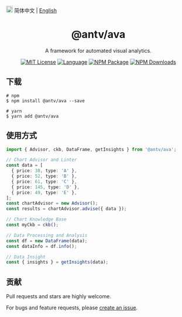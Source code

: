 <img src="https://gw.alipayobjects.com/zos/antfincdn/R8sN%24GNdh6/language.svg" width="18" alt="语言icon" /> 简体中文 | [English](../README.md)

<h1 align="center">
<b>@antv/ava</b>
</h1>

<div align="center">
A framework for automated visual analytics.

[![MIT License](https://img.shields.io/github/license/antvis/ava)](/LICENSE) [![Language](https://img.shields.io/badge/language-typescript-blue.svg)](https://www.typescriptlang.org) [![NPM Package](https://img.shields.io/npm/v/@antv/ava.svg)](https://www.npmjs.com/package/@antv/ava) [![NPM Downloads](http://img.shields.io/npm/dm/@antv/ava.svg)](https://www.npmjs.com/package/@antv/ava) 

</div>

## 下载

```shell
# npm
$ npm install @antv/ava --save

# yarn
$ yarn add @antv/ava
```

## 使用方式

```ts
import { Advisor, ckb, DataFrame, getInsights } from '@antv/ava';

// Chart Advisor and Linter
const data = [
  { price: 38, type: 'A' },
  { price: 52, type: 'B' },
  { price: 61, type: 'C' },
  { price: 145, type: 'D' },
  { price: 49, type: 'E' },
];
const chartAdvisor = new Advisor();
const results = chartAdvisor.advise({ data });

// Chart Knowledge Base
const myCkb = ckb();

// Data Processing and Analysis
const df = new DataFrame(data);
const dataInfo = df.info();

// Data Insight
const { insights } = getInsights(data);
```

## 贡献

Pull requests and stars are highly welcome.

For bugs and feature requests, please [create an issue](https://github.com/antvis/ava/issues/new).
